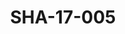 ---
pid: SHA-17-005
title: SHA-17-005
language: en
original_label: 
rights: Sharhabil Ahmed
location_of_original: Sharhabil Ahmed
photographer_or_studio: Studio Jack Kuwait
scanned_from: photograph 13 by 17.9
_date: '1964'
location: Kuwait
description: Mirghani al Mamoun and Ahmed Hassan Jum'a recording on Radio Kuwait
additional_notes: 
permission_display: 'yes'
on_server: 'yes'
on_website: 'yes'
permalink: /photopages/en/SHA-17-005
layout: photo-page
---